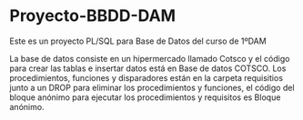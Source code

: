 # Proyecto-BBDD-DAM

Este es un proyecto PL/SQL para Base de Datos del curso de 1ºDAM

La base de datos consiste en un hipermercado llamado Cotsco y el código para crear las tablas e insertar datos está en Base de datos COTSCO. Los procedimientos, funciones y disparadores están en la carpeta requisitios junto a un DROP para eliminar los procedimientos y funciones, el código del bloque anónimo para ejecutar los procedimientos y requisitos es Bloque anónimo.
